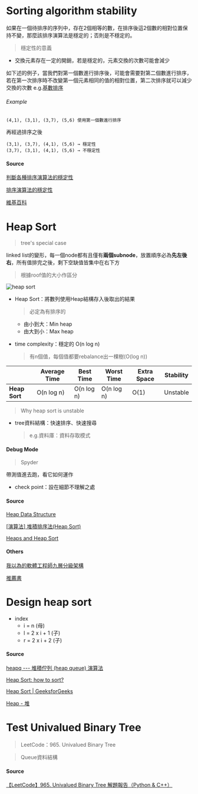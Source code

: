 # Sorting algorithm stability
如果在一個待排序的序列中，存在2個相等的數，在排序後這2個數的相對位置保持不變，那麼該排序演算法是穩定的；否則是不穩定的。

> 穩定性的意義
  - 交換元素存在一定的開銷，若是穩定的，元素交換的次數可能會減少

如下述的例子，當我們對第一個數進行排序後，可能會需要對第二個數進行排序，若在第一次排序時不改變第一個元素相同的值的相對位置，第二次排序就可以減少交換的次數   e.g.[基數排序](https://www.cnblogs.com/sun/archive/2008/06/26/1230095.html)

###### Example
```
(4,1), (3,1), (3,7), (5,6) 使用第一個數進行排序
```
再經過排序之後
```
(3,1), (3,7), (4,1), (5,6) → 穩定性
(3,7), (3,1), (4,1), (5,6) → 不穩定性
```



#### Source
[判斷各種排序演算法的穩定性](https://codertw.com/%E7%A8%8B%E5%BC%8F%E8%AA%9E%E8%A8%80/548443/)

[排序演算法的穩定性](https://codertw.com/%E7%A8%8B%E5%BC%8F%E8%AA%9E%E8%A8%80/92550/)

[維基百科](https://zh.wikipedia.org/wiki/%E6%8E%92%E5%BA%8F%E7%AE%97%E6%B3%95#%E7%A9%A9%E5%AE%9A%E6%80%A7)

#  Heap Sort
> tree's special case

linked list的變形，每一個node都有且僅有**兩個subnode**，放置順序必為**先左後右**，所有值排完之後，剩下空缺值皆集中在右下方

  > 根據roof值的大小作區分
  
  ![heap sort](https://github.com/vanikk06/Data-structures-and-Algorithms/blob/master/week_6/image/1571665085656.jpg)

- Heap Sort：將數列使用Heap結構存入後取出的結果
    > 必定為有排序的
     - 由小到大：Min heap
    - 由大到小：Max heap

- time complexity：穩定的 O(n log n)
   > 有n個值，每個值都要rebalance出一棵樹(O(log n))
   
| | Average Time | Best Time | Worst Time | Extra Space | Stability |
| --- | --- | --- | --- | --- | --- |
|**Heap Sort**| O(n log n) | O(n log n) | O(n log n) | O(1) | Unstable |
> Why heap sort is unstable

- tree資料結構：快速排序、快速搜尋
  > e.g.資料庫：資料存取模式


#### Debug Mode
> Spyder

帶測值進去跑，看它如何運作
- check point：設在細節不理解之處

#### Source
[Heap Data Structure](https://www.geeksforgeeks.org/heap-data-structure/)

[[演算法] 堆積排序法(Heap Sort)](http://notepad.yehyeh.net/Content/Algorithm/Sort/Heap/Heap.php)

[Heaps and Heap Sort](https://www.youtube.com/watch?v=H5kAcmGOn4Q)

#### Others
[我以為的軟體工程師九層分級架構](https://ascii-iicsa.blogspot.com/2010/11/blog-post.html)

[推薦書](https://www.books.com.tw/products/0010771263)

# Design heap sort

- index
  - i = n         (母)
  - l = 2 x i + 1 (子)
  - r = 2 x i + 2 (子)

#### Source
[heapq --- 堆積佇列 (heap queue) 演算法](https://docs.python.org/zh-tw/3/library/heapq.html)

[Heap Sort: how to sort?](https://stackoverflow.com/questions/13979714/heap-sort-how-to-sort)

[Heap Sort | GeeksforGeeks](https://www.youtube.com/watch?v=MtQL_ll5KhQ)

[Heap - 堆](https://algorithm.yuanbin.me/zh-tw/basics_data_structure/heap.html)


# Test Univalued Binary Tree
> LeetCode：965. Univalued Binary Tree

> Queue資料結構

#### Source
[【LeetCode】965. Univalued Binary Tree 解題報告（Python & C++）](https://blog.csdn.net/fuxuemingzhu/article/details/85385974)
